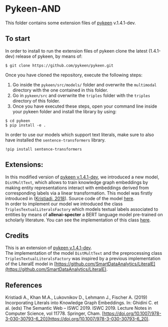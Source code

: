 <h1>Pykeen-AND</h1>

This folder contains some extension files of [pykeen](https://github.com/pykeen/pykeen) v.1.4.1-dev.

## To start
In order to install to run the extension files of pykeen clone the latest (1.4.1-dev) release of pykeen, by means of:

```
$ git clone https://github.com/pykeen/pykeen.git
```
Once you have cloned the repository, execute the following steps:
1. Go inside the `pykeen/src/models/` folder and overwrite the `multimodal` directory with the one contained in this folder.
2. Go in `pykeen/src` and overwrite the `triples` folder with the `triples` directory of this folder.
3. Once you have executed these steps, open your command line inside your pykeen folder and install the library by using:

```
$ cd pykeen
$ pip install -e .
```
In order to use our models which support text literals, make sure to also have installed the `sentence-transformers` library.

```
!pip install sentence-transformers
```
## Extensions:
In this modified version of [pykeen v.1.4.1-dev](https://github.com/pykeen/pykeen), we introduced a new model, `DistMultText`, which allows to train knowledge graph embeddings by making entity representations interact with embeddings derived from corresponding labels via a linear transformation. This model was firstly introduced in ([Kristiadi, 2018](https://arxiv.org/abs/1802.00934)). Source code of the model [here](https://github.com/sntcristian/and-kge/blob/main/pykeen-AND/multimodal/distmult_text.py).<br/>
In order to implement our model we introduced the class `TriplesTextualLiteralsFactory` which models textual labels associated to entities by means of **allenai-specter** a BERT language model pre-trained on scholarly literature. You can see the implementation of this class [here](https://github.com/sntcristian/and-kge/blob/main/pykeen-AND/triples/triples_textual_literals_factory.py).

## Credits
This is an extension of [pykeen v.1.4.1-dev](https://github.com/pykeen/pykeen).<br/>
The implementation of the model `DistMultText` and the preprocessing class `TriplesTextualLiteralsFactory` was inspired by a previous implementation of the LiteralE model in [https://github.com/SmartDataAnalytics/LiteralE](https://github.com/SmartDataAnalytics/LiteralE).

## References

Kristiadi A., Khan M.A., Lukovnikov D., Lehmann J., Fischer A. (2019) Incorporating Literals into Knowledge Graph Embeddings. In: Ghidini C. et al. (eds) The Semantic Web – ISWC 2019. ISWC 2019. Lecture Notes in Computer Science, vol 11778. Springer, Cham. [https://doi.org/10.1007/978-3-030-30793-6_20](https://doi.org/10.1007/978-3-030-30793-6_20).
